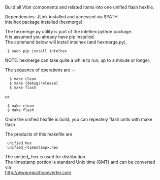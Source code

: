 
Build all Vibir components and related items into one unified flash hexfile.

Dependencies:
    JLink installed and accessed via $PATH  
    intelhex package installed (hexmerge)

The hexmerge.py utility is part of the intelhex python package.  
It is assumed you already have pip installed.  
The command below will install intelhex (and hexmerge.py).  

     $ sudo pip install intelhex

NOTE: hexmerge can take quite a while to run; up to a minute or longer.

The sequence of operations are --  

      $ make clean
      $ make [debug|release]
      $ make flash
      
or  

     $ make clean  
     $ make flash  

Once the unified hexfile is build, you can repeately flash units with
        make flash

The products of this makefile are  

     unified.hex  
     unified_<timestamp>.hex  

The unitied_<timestamp>.hex is used for distribution.  
The timestamp portion is standard Unix time (GMT) and can be converted via  
      http://www.epochconverter.com

